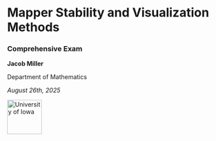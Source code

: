 # Mapper Stability and Visualization Methods

### Comprehensive Exam

**Jacob Miller**

Department of Mathematics

*August 26th, 2025*

<div class="uiowa-logo">
    <img src="images/uiowa-logo.png" alt="University of Iowa" style="height: 80px;">
</div>
